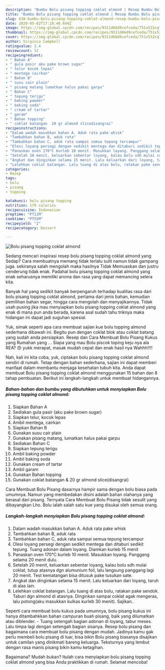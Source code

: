 ```yaml
---
description: "Bumbu Bolu pisang topping coklat almond | Resep Bumbu Bolu pisang topping coklat almond Yang Enak Banget"
title: "Bumbu Bolu pisang topping coklat almond | Resep Bumbu Bolu pisang topping coklat almond Yang Enak Banget"
slug: 638-bumbu-bolu-pisang-topping-coklat-almond-resep-bumbu-bolu-pisang-topping-coklat-almond-yang-enak-banget
date: 2020-05-02T17:18:40.644Z
image: https://img-global.cpcdn.com/recipes/9311d66d9cefceda/751x532cq70/bolu-pisang-topping-coklat-almond-foto-resep-utama.jpg
thumbnail: https://img-global.cpcdn.com/recipes/9311d66d9cefceda/751x532cq70/bolu-pisang-topping-coklat-almond-foto-resep-utama.jpg
cover: https://img-global.cpcdn.com/recipes/9311d66d9cefceda/751x532cq70/bolu-pisang-topping-coklat-almond-foto-resep-utama.jpg
author: Virginia Campbell
ratingvalue: 3.4
reviewcount: 12
recipeingredient:
- " Bahan A"
- " gula pasir aku pake brown sugar"
- " telur kocok lepas"
- " mentega cairkan"
- " Bahan B"
- " susu cair plain"
- " pisang matang lumatkan halus pakai garpu"
- " Bahan C"
- " tepung terigu"
- " baking powder"
- " baking soda"
- " cream of tartar"
- " garam"
- " Bahan topping"
- " coklat batangan  20 gr almond slicedisangrai"
recipeinstructions:
- "Dalam wadah masukkan bahan A. Aduk rata pake whisk"
- "Tambahkan bahan B, aduk rata"
- "Tambahkan bahan C, aduk rata sampai semua tepung tercampur"
- "Olesi loyang persegi dengan sedikit mentega dan ditaburi sedikit tepung. Tuang adonan dalam loyang. Diamkan kurleb 15 menit"
- "Panaskan oven 170°C kurleb 10 menit. Masukkan loyang. Panggang selama 20 menit dulu."
- "Setelah 20 menit, keluarkan sebentar loyang, kalau bolu sdh mulai coklat, tutup atasnya dgn alumunium foil, lalu langsung panggang lagi 20 menit. Test kematangan bisa ditusuk pake tusukan sate."
- "Angkat dan dinginkan selama 15 menit. Lalu keluarkan dari loyang, taruh di alas lain."
- "Lelehkan coklat batangan. Lalu tuang di atas bolu, ratakan pake sendok. Taburi dgn almond di atasnya. Dinginkan sampai coklat agak mengeras, lalu potong(aku masukkan kulkas kurleb 30 menit). Sajikan.."
categories:
- Resep
tags:
- bolu
- pisang
- topping

katakunci: bolu pisang topping 
nutrition: 179 calories
recipecuisine: Indonesian
preptime: "PT11M"
cooktime: "PT55M"
recipeyield: "2"
recipecategory: Dessert

---
```



![Bolu pisang topping coklat almond](https://img-global.cpcdn.com/recipes/9311d66d9cefceda/751x532cq70/bolu-pisang-topping-coklat-almond-foto-resep-utama.jpg)

Sedang mencari inspirasi resep bolu pisang topping coklat almond yang Sedap? Cara membuatnya memang tidak terlalu sulit namun tidak gampang juga. sekiranya salah mengolah maka hasilnya Tidak Memuaskan dan justru cenderung tidak enak. Padahal bolu pisang topping coklat almond yang enak seharusnya memiliki aroma dan rasa yang dapat memancing selera kita.

Banyak hal yang sedikit banyak berpengaruh terhadap kualitas rasa dari bolu pisang topping coklat almond, pertama dari jenis bahan, kemudian pemilihan bahan segar, hingga cara mengolah dan menyajikannya. Tidak usah pusing jika mau menyiapkan bolu pisang topping coklat almond yang enak di mana pun anda berada, karena asal sudah tahu triknya maka hidangan ini dapat jadi suguhan spesial.

Yuk, simak seperti apa cara membuat sajian kue bolu topping almond sederhana dibawah ini. Begitu pun dengan coklat blok atau coklat batang yang sudah anda persiapkan. Resep dan Cara Membuat Bolu Pisang Kukus yang Rumahan yang … Siapa yang mau Bolu piscok toping keju nya ala REA? 😍 yukk merapat, masak mudah cepat dan enak hasil nya Wahhh!!!!


Nah, kali ini kita coba, yuk, ciptakan bolu pisang topping coklat almond sendiri di rumah. Tetap dengan bahan sederhana, sajian ini dapat memberi manfaat dalam membantu menjaga kesehatan tubuh kita. Anda dapat membuat Bolu pisang topping coklat almond menggunakan 15 bahan dan 8 tahap pembuatan. Berikut ini langkah-langkah untuk membuat hidangannya.

<!--inarticleads1-->

##### Bahan-bahan dan bumbu yang dibutuhkan untuk menyiapkan Bolu pisang topping coklat almond:

1. Siapkan  Bahan A
1. Sediakan  gula pasir (aku pake brown sugar)
1. Siapkan  telur, kocok lepas
1. Ambil  mentega, cairkan
1. Siapkan  Bahan B
1. Gunakan  susu cair plain
1. Gunakan  pisang matang, lumatkan halus pakai garpu
1. Sediakan  Bahan C
1. Siapkan  tepung terigu
1. Ambil  baking powder
1. Ambil  baking soda
1. Gunakan  cream of tartar
1. Ambil  garam
1. Gunakan  Bahan topping
1. Gunakan  coklat batangan &amp; 20 gr almond slice(disangrai)


Cara Membuat Bolu Pisang dasarnya hampir sama dengan bolu biasa pada umumnya. Namun yang membedakan disini adalah bahan olahanya yang berasal dari pisang. Ternyata Cara Membuat Bolu Pisang tidak sesulit yang dibayangkan Lho. Bolu ialah salah satu kue yang disukai oleh semua orang. 

<!--inarticleads2-->

##### Langkah-langkah menyiapkan Bolu pisang topping coklat almond:

1. Dalam wadah masukkan bahan A. Aduk rata pake whisk
1. Tambahkan bahan B, aduk rata
1. Tambahkan bahan C, aduk rata sampai semua tepung tercampur
1. Olesi loyang persegi dengan sedikit mentega dan ditaburi sedikit tepung. Tuang adonan dalam loyang. Diamkan kurleb 15 menit
1. Panaskan oven 170°C kurleb 10 menit. Masukkan loyang. Panggang selama 20 menit dulu.
1. Setelah 20 menit, keluarkan sebentar loyang, kalau bolu sdh mulai coklat, tutup atasnya dgn alumunium foil, lalu langsung panggang lagi 20 menit. Test kematangan bisa ditusuk pake tusukan sate.
1. Angkat dan dinginkan selama 15 menit. Lalu keluarkan dari loyang, taruh di alas lain.
1. Lelehkan coklat batangan. Lalu tuang di atas bolu, ratakan pake sendok. Taburi dgn almond di atasnya. Dinginkan sampai coklat agak mengeras, lalu potong(aku masukkan kulkas kurleb 30 menit). Sajikan..


Seperti cara membuat bolu kukus pada umumnya, bolu pisang kukus ini hanya ditambahkkan bahan campuran buah pisang, baik yang dilumatkan atau diblender. - Tuang setengah bagian adonan di loyang, tabur meses. Lalu timpa lagi dengan setengah bagian sisanya. Resep bolu pisang dan bagaimana cara membuat bolu pisang dengan mudah. Jadinya kamu gak perlu membeli bolu pisang di luar, bisa bikin Bolu pisang biasanya disajikan untuk camilan yang dinikmati bareng keluarga. Teksturnya yang lembut dengan rasa manis pisang bikin kamu ketagihan. 

Bagaimana? Mudah bukan? Itulah cara menyiapkan bolu pisang topping coklat almond yang bisa Anda praktikkan di rumah. Selamat mencoba!
